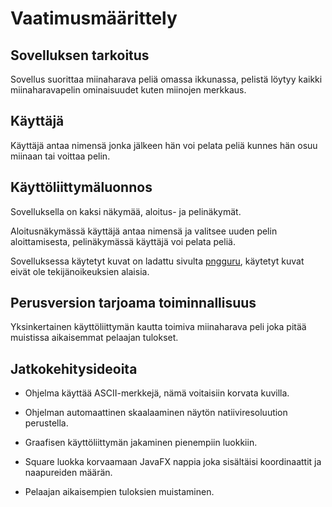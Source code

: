 # Vaatimusmäärittely

## Sovelluksen tarkoitus

Sovellus suorittaa miinaharava peliä omassa ikkunassa, pelistä löytyy kaikki miinaharavapelin ominaisuudet kuten miinojen merkkaus.

## Käyttäjä

Käyttäjä antaa nimensä jonka jälkeen hän voi pelata peliä kunnes hän osuu miinaan tai voittaa pelin.

## Käyttöliittymäluonnos

Sovelluksella on kaksi näkymää, aloitus- ja pelinäkymät.

Aloitusnäkymässä käyttäjä antaa nimensä ja valitsee uuden pelin aloittamisesta, pelinäkymässä käyttäjä voi pelata peliä.

Sovelluksessa käytetyt kuvat on ladattu sivulta [pngguru](https://www.pngguru.com/), käytetyt kuvat eivät ole tekijänoikeuksien alaisia.

## Perusversion tarjoama toiminnallisuus

Yksinkertainen käyttöliittymän kautta toimiva miinaharava peli joka pitää muistissa aikaisemmat pelaajan tulokset. 

## Jatkokehitysideoita

* Ohjelma käyttää ASCII-merkkejä, nämä voitaisiin korvata kuvilla.

* Ohjelman automaattinen skaalaaminen näytön natiiviresoluution perustella.

* Graafisen käyttöliittymän jakaminen pienempiin luokkiin.

* Square luokka korvaamaan JavaFX nappia joka sisältäisi koordinaattit ja naapureiden määrän.

* Pelaajan aikaisempien tuloksien muistaminen.



